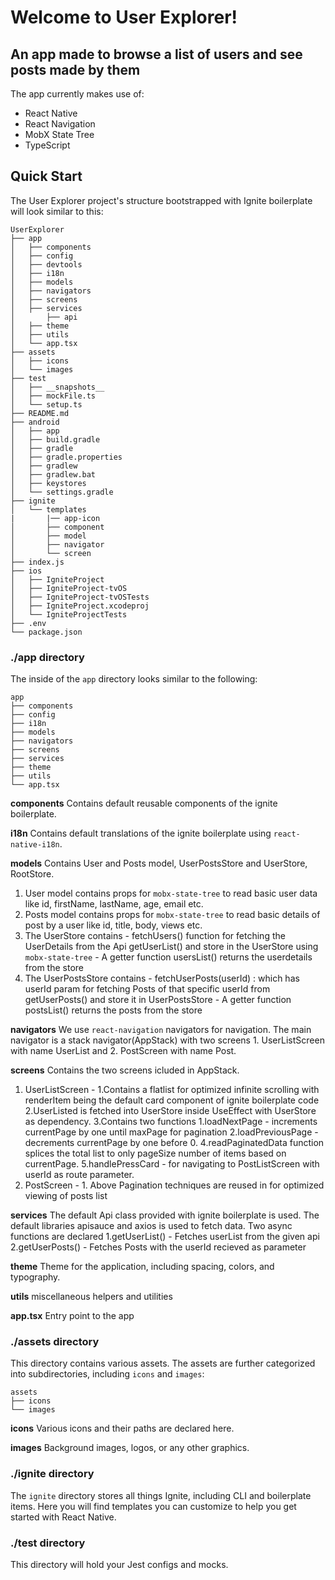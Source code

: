 # Welcome to User Explorer!

## An app made to browse a list of users and see posts made by them

The app currently makes use of:

- React Native
- React Navigation
- MobX State Tree
- TypeScript

## Quick Start

The User Explorer project's structure bootstrapped with Ignite boilerplate  will look similar to this:

```
UserExplorer
├── app
│   ├── components
│   ├── config
│   ├── devtools
│   ├── i18n
│   ├── models
│   ├── navigators
│   ├── screens
│   ├── services
│       ├── api
│   ├── theme
│   ├── utils
│   └── app.tsx
├── assets
│   ├── icons
│   └── images
├── test
│   ├── __snapshots__
│   ├── mockFile.ts
│   └── setup.ts
├── README.md
├── android
│   ├── app
│   ├── build.gradle
│   ├── gradle
│   ├── gradle.properties
│   ├── gradlew
│   ├── gradlew.bat
│   ├── keystores
│   └── settings.gradle
├── ignite
│   └── templates
|       |── app-icon
│       ├── component
│       ├── model
│       ├── navigator
│       └── screen
├── index.js
├── ios
│   ├── IgniteProject
│   ├── IgniteProject-tvOS
│   ├── IgniteProject-tvOSTests
│   ├── IgniteProject.xcodeproj
│   └── IgniteProjectTests
├── .env
└── package.json

```

### ./app directory

The inside of the `app` directory looks similar to the following:

```
app
├── components
├── config
├── i18n
├── models
├── navigators
├── screens
├── services
├── theme
├── utils
└── app.tsx
```

**components**
Contains default reusable components of the ignite boilerplate.

**i18n**
Contains default translations of the ignite boilerplate using `react-native-i18n`.

**models**
Contains User and Posts model, UserPostsStore and UserStore, RootStore. 
1. User model contains props for `mobx-state-tree` to read basic user data like id, firstName, lastName, age, email etc.
2. Posts model contains props for `mobx-state-tree` to read basic details of post by a user like id, title, body, views etc.
3. The UserStore contains   - fetchUsers() function for fetching the UserDetails from the Api getUserList() and store in the UserStore using `mobx-state-tree`
                            - A getter function usersList() returns the userdetails from the store
4. The UserPostsStore contains - fetchUserPosts(userId) : which has userId param for fetching Posts of that specific userId from getUserPosts() and store it in UserPostsStore
                               - A getter function postsList() returns the posts from the store

**navigators**
We use `react-navigation` navigators for navigation. The main navigator is a stack navigator(AppStack) with two screens 1. UserListScreen with name UserList and 2. PostScreen with name Post. 

**screens**
Contains the two screens icluded in AppStack. 
1. UserListScreen - 1.Contains a flatlist for optimized infinite scrolling with renderItem being the default card component of ignite boilerplate code
                    2.UserListed is fetched into UserStore inside UseEffect with UserStore as dependency.
                    3.Contains two functions 1.loadNextPage - increments currentPage by one until maxPage for pagination 
                                             2.loadPreviousPage - decrements   currentPage by one before 0.
                    4.readPaginatedData function splices the total list to only pageSize number of items based on currentPage.
                    5.handlePressCard - for navigating to PostListScreen with userId as route parameter.
3. PostScreen     - 1. Above Pagination techniques are reused in for optimized viewing of posts list

**services**
The default Api class provided with ignite boilerplate is used. The default libraries apisauce and axios is used to fetch data. 
Two async functions are declared 1.getUserList() - Fetches userList from the given api
                                 2.getUserPosts() -  Fetches Posts with the userId recieved as parameter

**theme**
Theme for the application, including spacing, colors, and typography.

**utils**
miscellaneous helpers and utilities

**app.tsx** Entry point to the app

### ./assets directory

This directory contains various assets. The assets are further categorized into subdirectories, including `icons` and `images`:

```
assets
├── icons
└── images
```

**icons**
Various icons and their paths are declared here.

**images**
Background images, logos, or any other graphics.

### ./ignite directory

The `ignite` directory stores all things Ignite, including CLI and boilerplate items. Here you will find templates you can customize to help you get started with React Native.

### ./test directory

This directory will hold your Jest configs and mocks.

